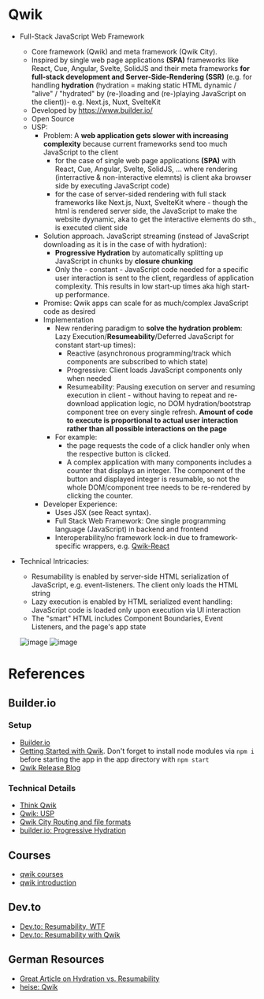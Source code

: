 # Qwik
- Full-Stack JavaScript Web Framework
    - Core framework (Qwik) and meta framework (Qwik City).
    - Inspired by single web page applications **(SPA)** frameworks like React, Cue, Angular, Svelte, SolidJS and their meta frameworks **for full-stack development and Server-Side-Rendering (SSR)** (e.g. for handling **hydration** (hydration = making static HTML dynamic / "alive" / "hydrated" by (re-)loading and (re-)playing JavaScript on the client))- e.g. Next.js, Nuxt, SvelteKit 
    - Developed by https://www.builder.io/
    - Open Source
    - USP:
        - Problem: A **web application gets slower with increasing complexity** because current frameworks send too much JavaScript to the client
            - for the case of single web page applications **(SPA)** with React, Cue, Angular, Svelte, SolidJS, ... where rendering (interractive & non-interactive elemnts) is client aka browser side by executing JavaScript code)
            - for the case of server-sided rendering with full stack frameworks like Next.js, Nuxt, SvelteKit where - though the html is rendered server side, the JavaScript to make the website dyynamic, aka to get the interactive elements do sth., is executed client side
        - Solution approach. JavaScript streaming (instead of JavaScript downloading as it is in the case of with hydration):
            - **Progressive Hydration**  by automatically splitting up JavaScript in chunks by **closure chunking**
            - Only the - constant - JavaScript code needed for a specific user interaction is sent to the client, regardless of application complexity. This results in low start-up times aka high start-up performance.
        - Promise: Qwik apps can scale for as much/complex JavaScript code as desired
        - Implementation
            - New rendering paradigm to **solve the hydration problem**: Lazy Execution/**Resumeability**/Deferred JavaScript for constant start-up times):
              - Reactive (asynchronous programming/track which components are subscribed to which state)
              - Progressive: Client loads JavaScript components only when needed
              - Resumeability: Pausing execution on server and resuming execution in client - without having to repeat and re-download application logic, no DOM hydration/bootstrap component tree on every single refresh. **Amount of code to execute is proportional to actual user interaction rather than all possible        interactions on the page**
            - For example:
                - the page requests the code of a click handler only when the respective button is clicked.
                - A complex application with many components includes a counter that displays an integer. The component of the button and displayed integer is resumable, so not the whole DOM/component tree needs to be re-rendered by clicking the counter.
        - Developer Experience:
            - Uses JSX (see React syntax).
            - Full Stack Web Framework: One single programming language (JavaScript) in backend and frontend
            - Interoperability/no framework lock-in due to framework-specific wrappers, e.g. [Qwik-React](https://www.builder.io/blog/qwik-v1)
- Technical Intricacies:
  - Resumability is enabled by server-side HTML serialization of JavaScript, e.g. event-listeners. The client only loads the HTML string
  -  Lazy execution is enabled by HTML serialized event handling: JavaScript code is loaded only upon execution via UI interaction
  -  The "smart" HTML includes Component Boundaries, Event Listeners, and the page's app state
 
    
  ![image](https://github.com/18Dominik/qwik/assets/35842490/fe601e58-7c0a-4da4-9805-165742f45d8f)
  ![image](https://github.com/18Dominik/qwik/assets/35842490/b03f3def-811c-4963-9d6f-b8f6e84ebf2e)


# References
## Builder.io
### Setup
- [Builder.io](https://www.builder.io/)
- [Getting Started with Qwik](https://qwik.builder.io/docs/getting-started/). Don't forget to install node modules via ``npm i`` before starting the app in the app directory with ``npm start``
- [Qwik Release Blog](https://www.builder.io/blog/qwik-v1)
### Technical Details
- [Think Qwik](https://qwik.builder.io/docs/concepts/think-qwik/)
- [Qwik: USP](https://www.builder.io/blog/our-current-frameworks-are-on-we-need-o1)
- [Qwik City Routing and file formats](https://qwik.builder.io/docs/routing/)
- [builder.io: Progressive Hydration](https://www.builder.io/blog/why-progressive-hydration-is-harder-than-you-think)
## Courses
- [qwik courses](https://qwik.builder.io/ecosystem/#courses)
- [qwik introduction](https://learn.hirez.io/products/a-qwik-introduction)
## Dev.to
- [Dev.to: Resumability, WTF](https://dev.to/this-is-learning/resumability-wtf-2gcm)
- [Dev.to: Resumability with Qwik](https://dev.to/this-is-learning/resumable-javascript-with-qwik-2i29)
## German Resources
- [Great Article on Hydration vs. Resumability](https://entwickler.de/webentwicklung/resumability-hydration-javascript)
- [heise: Qwik](https://www.heise.de/news/Full-Stack-Framework-Qwik-1-0-bringt-neuen-Ansatz-fuer-schnellere-Interaktivitaet-8985672.html)











